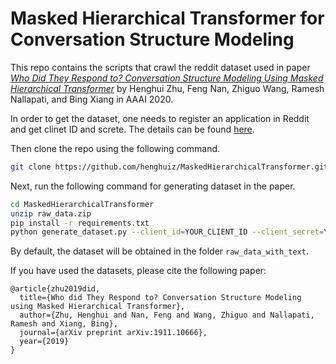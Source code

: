 # Masked Hierarchical Transformer for Conversation Structure Modeling

This repo contains the scripts that crawl the reddit dataset used in paper [*Who Did They Respond to? Conversation Structure Modeling Using Masked Hierarchical Transformer*](https://arxiv.org/abs/1911.10666) by Henghui Zhu, Feng Nan, Zhiguo Wang, Ramesh Nallapati, and Bing Xiang in AAAI 2020.

In order to get the dataset, one needs to register an application in Reddit and get clinet ID and screte. The details can be found [here](https://praw.readthedocs.io/en/latest/getting_started/authentication.html#password-flow). 

Then clone the repo using the following command.
```bash
git clone https://github.com/henghuiz/MaskedHierarchicalTransformer.git
```

Next, run the following command for generating dataset in the paper.
```bash
cd MaskedHierarchicalTransformer
unzip raw_data.zip
pip install -r requirements.txt
python generate_dataset.py --client_id=YOUR_CLIENT_ID --client_secret=YOUR_CLIENT_SECRET
```
By default, the dataset will be obtained in the folder `raw_data_with_text`.

If you have used the datasets, please cite the following paper:

```
@article{zhu2019did,
  title={Who did They Respond to? Conversation Structure Modeling using Masked Hierarchical Transformer},
  author={Zhu, Henghui and Nan, Feng and Wang, Zhiguo and Nallapati, Ramesh and Xiang, Bing},
  journal={arXiv preprint arXiv:1911.10666},
  year={2019}
}
```